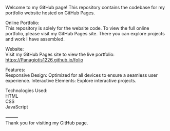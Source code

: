 Welcome to my GitHub page! This repository contains the codebase for my portfolio website hosted on GitHub Pages.

Online Portfolio: <br>
This repository is solely for the website code. To view the full online portfolio, please visit my GitHub Pages site. There you can explore projects and work I have assembled.

Website: <br>
Visit my GitHub Pages site to view the live portfolio:
https://Panagiotis1226.github.io/folio

Features: <br>
Responsive Design: Optimized for all devices to ensure a seamless user experience.
Interactive Elements: Explore interactive projects.

Technologies Used: <br>
HTML <br>
CSS <br>
JavaScript <br>

⸻ <br>
Thank you for visiting my GitHub page.
